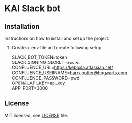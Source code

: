 # KAI Slack bot  
  
## Installation  
  
Instructions on how to install and set up the project.  
  
1. Create a .env file and create following setup:  
  

    SLACK_BOT_TOKEN=token  
    SLACK_SIGNING_SECRET=secret  
    CONFLUENCE_URL=https://keboola.atlassian.net/
    CONFLUENCE_USERNAME=harry.potter@hogwarts.com  
    CONFLUENCE_PASSWORD=pwd  
    OPENAI_API_KEY=api_key  
    APP_PORT=3000


## License

MIT licensed, see [LICENSE](./LICENSE.md) file.